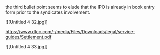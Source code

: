 the third bullet point seems to elude that the IPO is already in book entry form prior to the syndicates involvement.

![[Untitled 4 32.jpg]]

https://www.dtcc.com/-/media/Files/Downloads/legal/service-guides/Settlement.pdf

![[Untitled 4 33.jpg]]
